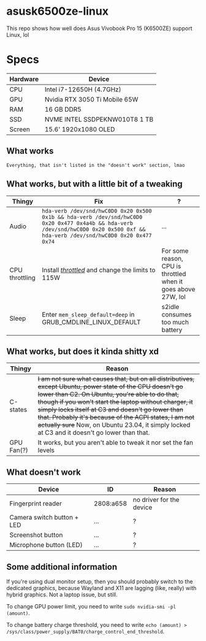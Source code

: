 # asusk6500ze-linux
This repo shows how well does Asus Vivobook Pro 15 (K6500ZE) support Linux, lol

# Specs
Hardware | Device
-------- | ------
CPU | Intel i7-12650H (4.7GHz)
GPU | Nvidia RTX 3050 Ti Mobile 65W
RAM | 16 GB DDR5
SSD | NVME INTEL SSDPEKNW010T8 1 TB
Screen | 15.6' 1920x1080 OLED

## What works
```Everything, that isn't listed in the "doesn't work" section, lmao```
## What works, but with a little bit of a tweaking
Thingy | Fix | ?
------ | --- | ---
Audio | ```hda-verb /dev/snd/hwC0D0 0x20 0x500 0x1b && hda-verb /dev/snd/hwC0D0 0x20 0x477 0x4a4b && hda-verb /dev/snd/hwC0D0 0x20 0x500 0xf && hda-verb /dev/snd/hwC0D0 0x20 0x477 0x74``` | ...
CPU throttling | Install [*throttled*](https://github.com/erpalma/throttled) and change the limits to 115W | For some reason, CPU is throttled when it goes above 27W, lol
Sleep | Enter ```mem_sleep_default=deep``` in GRUB_CMDLINE_LINUX_DEFAULT | s2idle consumes too much battery
## What works, but does it kinda shitty xd
Thingy | Reason
------ | ------
C-states | ~~I am not sure what causes that, but on all distributives, except Ubuntu, power state of the CPU doesn't go lower than C2. On Ubuntu, you're able to do that, though if you won't start the laptop without charger, it simply locks itself at C3 and doesn't go lower than that. Probably it's because of the ACPI states, I am not actually sure~~ Now, on Ubuntu 23.04, it simply locked at C3 and it doesn't go lower than that.
GPU Fan(?) | It works, but you aren't able to tweak it nor set the fan levels
## What doesn't work
Device | ID | Reason
------ | -- | ------
Fingerprint reader | 2808:a658 | no driver for the device
Camera switch button + LED | ... | ?
Screenshot button | ... | ?
Microphone button (LED) | ... | ?
## Some additional information
If you're using dual monitor setup, then you should probably switch to the dedicated graphics, because Wayland and X11 are lagging (like, really) with hybrid graphics. Not a laptop issue, but still. 

To change GPU power limit, you need to write `sudo nvidia-smi -pl (amount)`.

To change battery charge threshold, you need to write ```echo (amount) > /sys/class/power_supply/BAT0/charge_control_end_threshold```.
